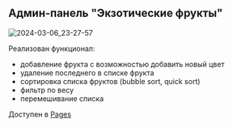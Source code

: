 ## Админ-панель "Экзотические фрукты"
![2024-03-06_23-27-57](https://github.com/git-morozova/module11/assets/153770811/86715c30-a4d3-4773-88fd-d77943034981)

Реализован функционал:
- добавление фрукта с возможностью добавить новый цвет
- удаление последнего в списке фрукта
- сортировка списка фруктов (bubble sort, quick sort)
- фильтр по весу
- перемешивание списка

Доступен в [Pages](https://git-morozova.github.io/module11/)
